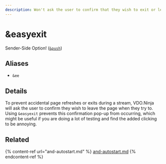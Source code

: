 ```yaml
---
description: Won't ask the user to confirm that they wish to exit or leave the page
---
```


# \&easyexit

Sender-Side Option! ([`&push`](push.md))

## Aliases

* `&ee`

## Details

To prevent accidental page refreshes or exits during a stream, VDO.Ninja will ask the user to confirm they wish to leave the page when they try to. Using `&easyexit` prevents this confirmation pop-up from occurring, which might be useful if you are doing a lot of testing and find the added clicking to be annoying.

## Related

{% content-ref url="and-autostart.md" %}
[and-autostart.md](and-autostart.md)
{% endcontent-ref %}
